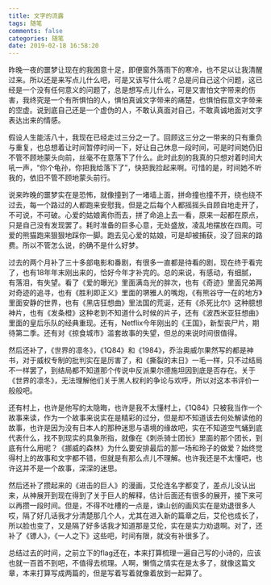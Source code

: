 ```yaml
---
title: 文字的流露
tags: 随笔
comments: false
categories: 随笔
date: 2019-02-18 16:58:20
---
```

昨晚一夜的噩梦让现在的我困意十足，即便窗外落雨下的寒冷，也不足以让我清醒过来。所以还是来写点儿什么吧，可是又该写什么呢？总是问自己这个问题，这已经是一个没有任何意义的问题了，总是想写点儿什么，可是又害怕文字带来的伤害，我终究是一个有所惧怕的人，惧怕真诚文字带来的痛楚，也惧怕假意文字带来的空虚。说到底自己还是一个虚伪的人，不敢认真面对自己，不敢真诚地面对文字表达出来的情感。
<!--more-->
假设人生能活八十，我现在已经走过三分之一了。回顾这三分之一带来的只有重负与重复，也总想着让时间暂停时间一下，好让自己休息一段时间，可是时间她仍旧不管不顾地蒙头向前，丝毫不在意落下了什么。此时此刻的我真的只想对着时间大吼一声，“你个龟孙，你把我给落下了”，快把我捡起来啊。可惜的是，时间她不听我的，依旧不管不顾地蒙头前行。

说来昨晚的噩梦实在是恐怖，就像撞到了一堵墙上面，拼命撞也撞不开，绕也绕不过去，每一个路过的人都跑来安慰我，但是之后每个人都摇摇头自顾自地走开了，不可说，不可破。心爱的姑娘离你而去，拼了命追上去一看，原来一起都在原点，只是自己没有发现罢了。耗时准备的巨多心意，无处盛放，凌乱地摆放在四周。可爱的熊猫跑来狠狠地踩你一脚。跑去见心爱的姑娘，可是却被捕获，没了回来的路费。所以不管怎么说，的确不是什么好梦。

过去的两个月补了三十多部电影和番剧，有很多一直都是待看的剧，现在终于看完了，也有18年年末刚出来的，恰好今年才补完的。总的来说，有感动，有细腻，有落泪，有失望。看了《爱的曝光》里面满岛光的胖次，也有《奇迹》里面兄弟两对奇迹的追寻，也有《胜利即正义》里面的堺雅人的嘴炮，《有熊谷守一在的地方》里面安静的世界，也有《黑店狂想曲》里法国的荒诞，还有《杀死比尔》这种臆想神片，也有《发条橙》这种老到不知道什么时候的片子，还有《波西米亚狂想曲》里面的皇后乐队的经典重现。还有，Netflix今年刚出的《王国》，新型丧尸片，期待第二季。还有对《掠食城市》滥套故事的失望，但总的来说时间很值得。

然后还补了，《世界的凛冬》，《1Q84》和《1984》，乔治奥威尔果然写的都是神书，对于威权专制的批判实在是厉害了，和《撕裂的末日》一毛一样，只不过结局不一样罢了，到结局都不知道那个传说中反派果尔德施坦因到底是否存在。关于《世界的凛冬》，无法理解他们关于黑人权利的争论与欢呼，所以对这本书评价一般般吧。

还有村上，也许是他写的太隐晦，也许是我不太懂村上，《1Q84》只被我当作一个故事来读，作为一个故事来说实在是精彩的过分，但是却不知道该去何处解读他的故事，也许是因为没有日本人的那种迷思与语境的缘故吧，实在不知道空气蛹到底代表什么，找不到现实的具象所指，就像在《刺杀骑士团长》里面的那个团长，到底有什么用呢？《挪威的森林》为什么要安排最后的那一场和玲子的做爱？始终觉得村上的故事和文字都不错，但就是有那么点儿不理解。也许我还是不太懂吧，也许这并不是一个故事，深深的迷思。

然后还补了攒起来的《进击的巨人》的漫画，艾伦连名字都变了，差点儿没认出来，从神展开到现在得到了关于巨人的解释，估计后面还有很多的展开，接下来可以再攒一段时间。但是，不得不吐槽的一点是，谏山创的画风实在是劝退很多人哎，隔了好几话我才分清楚那几个人，尤其在进入新的篇章之后，艾伦也成长了，所以脸也变了，又是隔了好多话我才知道那是艾伦，实在是实力劝退啊。对了，还补了《镖人》，《一人之下》这些吧，时间有限，就没有补很多了。

总结过去的时间，之前立下的flag还在，本来打算梳理一遍自己写的小诗的，应该也就一百首不到吧，不值得去梳理。人啊，懒惰之情实在是太多了，就像这篇文章，本来打算写成两篇的，但是写着写着就像着放到一起算了。
